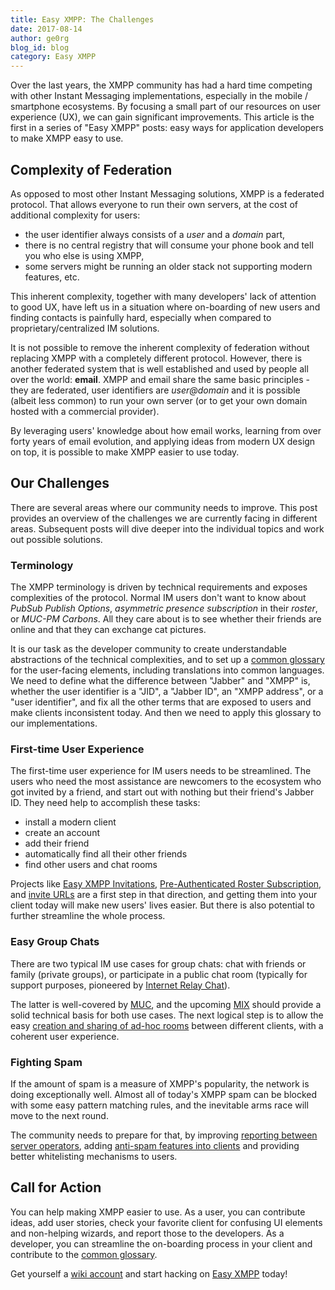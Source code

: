 ```yaml
---
title: Easy XMPP: The Challenges
date: 2017-08-14
author: ge0rg
blog_id: blog
category: Easy XMPP
---
```


Over the last years, the XMPP community has had a hard time competing with
other Instant Messaging implementations, especially in the mobile / smartphone
ecosystems. By focusing a small part of our resources on user experience (UX),
we can gain significant improvements. This article is the first in a series of
"Easy XMPP" posts: easy ways for application developers to make XMPP easy to
use.

## Complexity of Federation

As opposed to most other Instant Messaging solutions, XMPP is a federated
protocol. That allows everyone to run their own servers, at the cost of
additional complexity for users:

* the user identifier always consists of a *user* and a *domain* part,
* there is no central registry that will consume your phone book and tell you
  who else is using XMPP,
* some servers might be running an older stack not supporting modern features,
  etc.

This inherent complexity, together with many developers' lack of attention to
good UX, have left us in a situation where on-boarding of new users and
finding contacts is painfully hard, especially when compared to
proprietary/centralized IM solutions.

It is not possible to remove the inherent complexity of federation without
replacing XMPP with a completely different protocol. However, there is another
federated system that is well established and used by people all over the
world: **email**. XMPP and email share the same basic principles - they are
federated, user identifiers are *user@domain* and it is possible (albeit less
common) to run your own server (or to get your own domain hosted with a
commercial provider).

By leveraging users' knowledge about how email works, learning from over forty
years of email evolution, and applying ideas from modern UX design on top, it
is possible to make XMPP easier to use today.

## Our Challenges

There are several areas where our community needs to improve. This post
provides an overview of the challenges we are currently facing in different
areas. Subsequent posts will dive deeper into the individual topics and
work out possible solutions.

### Terminology

The XMPP terminology is driven by technical requirements and exposes
complexities of the protocol. Normal IM users don't want to know about *PubSub
Publish Options*, *asymmetric presence subscription* in their *roster*, or
*MUC-PM Carbons*. All they care about is to see whether their friends are
online and that they can exchange cat pictures.

It is our task as the developer community to create understandable
abstractions of the technical complexities, and to set up a
[common glossary](https://wiki.xmpp.org/web/Usability/Glossary)
for the user-facing elements, including translations into common languages.
We need to define what the difference between "Jabber" and "XMPP" is, whether
the user identifier is a "JID", a "Jabber ID", an "XMPP address", or a "user
identifier", and fix all the other terms that are exposed to users and make
clients inconsistent today. And then we need to apply this glossary to our
implementations.

### First-time User Experience

The first-time user experience for IM users needs to be streamlined. The users
who need the most assistance are newcomers to the ecosystem who got invited by
a friend, and start out with nothing but their friend's Jabber ID. They need
help to accomplish these tasks:

* install a modern client
* create an account
* add their friend
* automatically find all their other friends
* find other users and chat rooms

Projects like [Easy XMPP Invitations](https://github.com/ge0rg/easy-xmpp-invitation),
[Pre-Authenticated Roster Subscription](https://xmpp.org/extensions/xep-0379.html),
and [invite URLs](https://modules.prosody.im/mod_invite.html)
are a first step in that direction, and getting them into your client today
will make new users' lives easier. But there is also potential to further
streamline the whole process.

### Easy Group Chats

There are two typical IM use cases for group chats: chat with friends or
family (private groups), or participate in a public chat room (typically for
support purposes, pioneered by
[Internet Relay Chat](https://en.wikipedia.org/wiki/Internet_Relay_Chat)).

The latter is well-covered by [MUC](https://xmpp.org/extensions/xep-0045.html),
and the upcoming [MIX](https://xmpp.org/extensions/xep-0369.html) should
provide a solid technical basis for both use cases. The next logical step is
to allow the easy
[creation and sharing of ad-hoc rooms](https://wiki.xmpp.org/web/Easy_Group_Chats)
between different clients, with a coherent user experience.

### Fighting Spam

If the amount of spam is a measure of XMPP's popularity, the network is doing
exceptionally well. Almost all of today's XMPP spam can be blocked with some
easy pattern matching rules, and the inevitable arms race will move to the
next round.

The community needs to prepare for that, by improving
[reporting between server operators](https://xmpp.org/extensions/xep-0161.html),
adding [anti-spam features into clients](https://xmpp.org/extensions/xep-0377.html) and
providing better whitelisting mechanisms to users.

## Call for Action

You can help making XMPP easier to use. As a user, you can contribute ideas,
add user stories, check your favorite client for confusing UI elements and
non-helping wizards, and report those to the developers.  As a developer, you
can streamline the on-boarding process in your client and contribute to the
[common glossary](https://wiki.xmpp.org/web/Usability/Glossary).

Get yourself a [wiki account](https://wiki.xmpp.org/web/Sysops) and start
hacking on [Easy XMPP](https://wiki.xmpp.org/web/Easy_XMPP) today!


